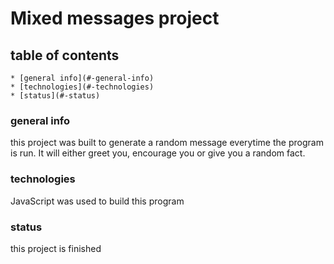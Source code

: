 # Mixed messages project

## table of contents
    * [general info](#-general-info)
    * [technologies](#-technologies)
    * [status](#-status)

### general info
this project was built to generate a random message everytime the program is run. 
It will either greet you, encourage you or give you a random fact.

### technologies
JavaScript was used to build this program

### status
this project is finished